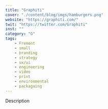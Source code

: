 ```yaml
---
title: "Graphiti"
cover: "./content/blog/imgs/hamburgers.png"
website: "https://graphiti.com/"
twit: "https://twitter.com/Graphiti"
inst: ""
category: "G"
tags:
    - Fremont
    - small
    - branding
    - strategy
    - ux/ui
    - engineering
    - video
    - print
    - environmental
    - packagaing
---
```


Description
